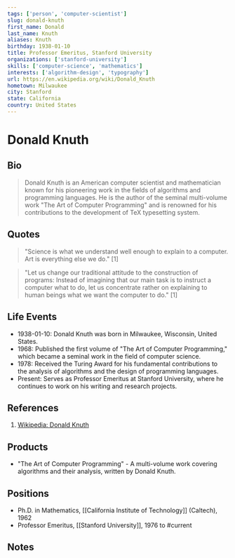 ```yaml
---
tags: ['person', 'computer-scientist']
slug: donald-knuth
first_name: Donald
last_name: Knuth
aliases: Knuth
birthday: 1938-01-10
title: Professor Emeritus, Stanford University
organizations: ['stanford-university']
skills: ['computer-science', 'mathematics']
interests: ['algorithm-design', 'typography']
url: https://en.wikipedia.org/wiki/Donald_Knuth
hometown: Milwaukee
city: Stanford
state: California
country: United States
---
```


# Donald Knuth

## Bio

> Donald Knuth is an American computer scientist and mathematician known for his pioneering work in the fields of algorithms and programming languages. He is the author of the seminal multi-volume work "The Art of Computer Programming" and is renowned for his contributions to the development of TeX typesetting system.

## Quotes

> "Science is what we understand well enough to explain to a computer. Art is everything else we do." [1]

> "Let us change our traditional attitude to the construction of programs: Instead of imagining that our main task is to instruct a computer what to do, let us concentrate rather on explaining to human beings what we want the computer to do." [1]

## Life Events

- 1938-01-10: Donald Knuth was born in Milwaukee, Wisconsin, United States.
- 1968: Published the first volume of "The Art of Computer Programming," which became a seminal work in the field of computer science.
- 1978: Received the Turing Award for his fundamental contributions to the analysis of algorithms and the design of programming languages.
- Present: Serves as Professor Emeritus at Stanford University, where he continues to work on his writing and research projects.

## References

1. [Wikipedia: Donald Knuth](https://en.wikipedia.org/wiki/Donald_Knuth)

## Products

- "The Art of Computer Programming" - A multi-volume work covering algorithms and their analysis, written by Donald Knuth.

## Positions

- Ph.D. in Mathematics, [[California Institute of Technology]] (Caltech), 1962
- Professor Emeritus, [[Stanford University]], 1976 to #current

## Notes







